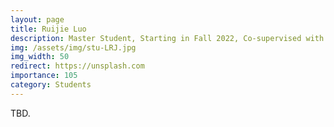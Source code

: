 ```yaml
---
layout: page
title: Ruijie Luo
description: Master Student, Starting in Fall 2022, Co-supervised with Prof. Xin Feng. <br> Research Topic&#58; Deep Clustering.
img: /assets/img/stu-LRJ.jpg
img_width: 50
redirect: https://unsplash.com
importance: 105
category: Students
---
```


TBD.
